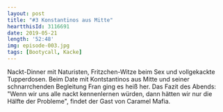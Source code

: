 ```yaml
---
layout: post
title: "#3 Konstantinos aus Mitte"
heartthisId: 3116691
date: 2019-05-21
length: '52:48'
img: episode-003.jpg
tags: [Bootycall, Kacke]
---
```

Nackt-Dinner mit Naturisten, Fritzchen-Witze beim Sex und vollgekackte Tupperdosen. Beim Date mit Kontstantinos aus Mitte und seiner schnarrchenden Begleitung Fran ging es heiß her. Das Fazit des Abends: "Wenn wir uns alle nackt kennenlernen würden, dann hätten wir nur die Hälfte der Probleme", findet der Gast von Caramel Mafia.
